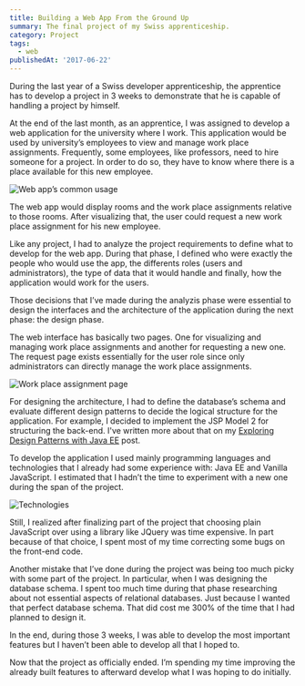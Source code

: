 ```yaml
---
title: Building a Web App From the Ground Up
summary: The final project of my Swiss apprenticeship.
category: Project
tags:
  - web
publishedAt: '2017-06-22'
---
```


During the last year of a Swiss developer apprenticeship, the apprentice has to develop a project in 3 weeks to demonstrate that he is capable of handling a project by himself.

At the end of the last month, as an apprentice, I was assigned to develop a web application for the university where I work. This application would be used by university’s employees to view and manage work place assignments. Frequently, some employees, like professors, need to hire someone for a project. In order to do so, they have to know where there is a place available for this new employee.

![Web app’s common usage](/images/posts/omwa-common-usage.png)

The web app would display rooms and the work place assignments relative to those rooms. After visualizing that, the user could request a new work place assignment for his new employee.

Like any project, I had to analyze the project requirements to define what to develop for the web app. During that phase, I defined who were exactly the people who would use the app, the differents roles (users and administrators), the type of data that it would handle and finally, how the application would work for the users.

Those decisions that I’ve made during the analyzis phase were essential to design the interfaces and the architecture of the application during the next phase: the design phase.

The web interface has basically two pages. One for visualizing and managing work place assignments and another for requesting a new one. The request page exists essentially for the user role since only administrators can directly manage the work place assignments.

![Work place assignment page](/images/posts/omwa-thumbnail-gestion-attributions.png)

For designing the architecture, I had to define the database’s schema and evaluate different design patterns to decide the logical structure for the application. For example, I decided to implement the JSP Model 2 for structuring the back-end. I've written more about that on my [Exploring Design Patterns with Java EE](/post/design-patterns-java-ee) post.

To develop the application I used mainly programming languages and technologies that I already had some experience with: Java EE and Vanilla JavaScript. I estimated that I hadn’t the time to experiment with a new one during the span of the project.

![Technologies](/images/posts/omwa-technologies.png)

Still, I realized after finalizing part of the project that choosing plain JavaScript over using a library like JQuery was time expensive. In part because of that choice, I spent most of my time correcting some bugs on the front-end code.

Another mistake that I’ve done during the project was being too much picky with some part of the project. In particular, when I was designing the database schema. I spent too much time during that phase researching about not essential aspects of relational databases. Just because I wanted that perfect database schema. That did cost me 300% of the time that I had planned to design it.

In the end, during those 3 weeks, I was able to develop the most important features but I haven’t been able to develop all that I hoped to.

Now that the project as officially ended. I’m spending my time improving the already built features to afterward develop what I was hoping to do initially.

